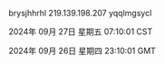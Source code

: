 brysjhhrhl 219.139.198.207 yqqlmgsycl

2024年 09月 27日 星期五 07:10:01 CST

2024年 09月 26日 星期四 23:10:01 GMT
